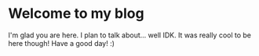 # Welcome to my blog

I'm glad you are here. I plan to talk about... well IDK. 
It was really cool to be here though! Have a good day! :)

